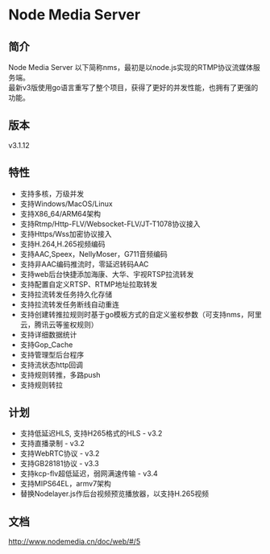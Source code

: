 # Node Media Server
## 简介
Node Media Server 以下简称nms，最初是以node.js实现的RTMP协议流媒体服务端。  
最新v3版使用go语言重写了整个项目，获得了更好的并发性能，也拥有了更强的功能。

## 版本
v3.1.12

## 特性
* 支持多核，万级并发
* 支持Windows/MacOS/Linux 
* 支持X86_64/ARM64架构
* 支持Rtmp/Http-FLV/Websocket-FLV/JT-T1078协议接入
* 支持Https/Wss加密协议接入
* 支持H.264,H.265视频编码
* 支持AAC,Speex，NellyMoser，G711音频编码
* 支持非AAC编码推流时，零延迟转码AAC
* 支持web后台快捷添加海康、大华、宇视RTSP拉流转发
* 支持配置自定义RTSP、RTMP地址拉取转发
* 支持拉流转发任务持久化存储
* 支持拉流转发任务断线自动重连
* 支持创建转推拉规则时基于go模板方式的自定义鉴权参数（可支持nms，阿里云，腾讯云等鉴权规则）
* 支持详细数据统计
* 支持Gop_Cache
* 支持管理型后台程序
* 支持流状态http回调
* 支持规则转推，多路push
* 支持规则转拉

## 计划
* 支持低延迟HLS, 支持H265格式的HLS - v3.2
* 支持直播录制 - v3.2
* 支持WebRTC协议 - v3.2
* 支持GB28181协议 - v3.3
* 支持kcp-flv超低延迟，弱网满速传输 - v3.4
* 支持MIPS64EL，armv7架构
* 替换Nodelayer.js作后台视频预览播放器，以支持H.265视频

## 文档
http://www.nodemedia.cn/doc/web/#/5
